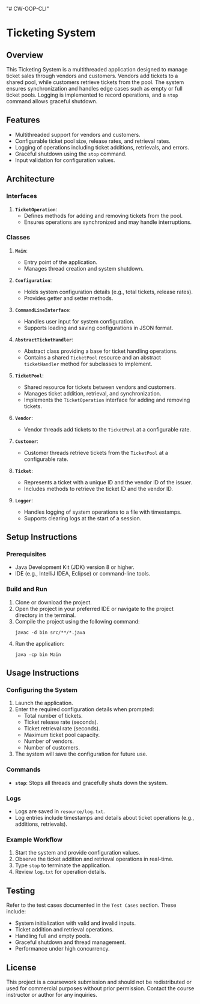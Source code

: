 "# CW-OOP-CLI" 
# Ticketing System

## Overview
This Ticketing System is a multithreaded application designed to manage ticket sales through vendors and customers. Vendors add tickets to a shared pool, while customers retrieve tickets from the pool. The system ensures synchronization and handles edge cases such as empty or full ticket pools. Logging is implemented to record operations, and a `stop` command allows graceful shutdown.

## Features
- Multithreaded support for vendors and customers.
- Configurable ticket pool size, release rates, and retrieval rates.
- Logging of operations including ticket additions, retrievals, and errors.
- Graceful shutdown using the `stop` command.
- Input validation for configuration values.

## Architecture

### Interfaces
1. **`TicketOperation`**:
   - Defines methods for adding and removing tickets from the pool.
   - Ensures operations are synchronized and may handle interruptions.

### Classes
1. **`Main`**:
   - Entry point of the application.
   - Manages thread creation and system shutdown.

2. **`Configuration`**:
   - Holds system configuration details (e.g., total tickets, release rates).
   - Provides getter and setter methods.

3. **`CommandLineInterface`**:
   - Handles user input for system configuration.
   - Supports loading and saving configurations in JSON format.

4. **`AbstractTicketHandler`**:
   - Abstract class providing a base for ticket handling operations.
   - Contains a shared `TicketPool` resource and an abstract `ticketHandler` method for subclasses to implement.

4. **`TicketPool`**:
   - Shared resource for tickets between vendors and customers.
   - Manages ticket addition, retrieval, and synchronization.
   - Implements the `TicketOperation` interface for adding and removing tickets.

5. **`Vendor`**:
   - Vendor threads add tickets to the `TicketPool` at a configurable rate.

6. **`Customer`**:
   - Customer threads retrieve tickets from the `TicketPool` at a configurable rate.

7. **`Ticket`**:
   - Represents a ticket with a unique ID and the vendor ID of the issuer.
   - Includes methods to retrieve the ticket ID and the vendor ID.

8. **`Logger`**:
   - Handles logging of system operations to a file with timestamps.
   - Supports clearing logs at the start of a session.

## Setup Instructions

### Prerequisites
- Java Development Kit (JDK) version 8 or higher.
- IDE (e.g., IntelliJ IDEA, Eclipse) or command-line tools.

### Build and Run
1. Clone or download the project.
2. Open the project in your preferred IDE or navigate to the project directory in the terminal.
3. Compile the project using the following command:
   ```
   javac -d bin src/**/*.java
   ```
4. Run the application:
   ```
   java -cp bin Main
   ```

## Usage Instructions

### Configuring the System
1. Launch the application.
2. Enter the required configuration details when prompted:
   - Total number of tickets.
   - Ticket release rate (seconds).
   - Ticket retrieval rate (seconds).
   - Maximum ticket pool capacity.
   - Number of vendors.
   - Number of customers.
3. The system will save the configuration for future use.

### Commands
- **`stop`**: Stops all threads and gracefully shuts down the system.

### Logs
- Logs are saved in `resource/log.txt`.
- Log entries include timestamps and details about ticket operations (e.g., additions, retrievals).

### Example Workflow
1. Start the system and provide configuration values.
2. Observe the ticket addition and retrieval operations in real-time.
3. Type `stop` to terminate the application.
4. Review `log.txt` for operation details.

## Testing
Refer to the test cases documented in the `Test Cases` section. These include:
- System initialization with valid and invalid inputs.
- Ticket addition and retrieval operations.
- Handling full and empty pools.
- Graceful shutdown and thread management.
- Performance under high concurrency.

## License
This project is a coursework submission and should not be redistributed or used for commercial purposes without prior permission. Contact the course instructor or author for any inquiries.

